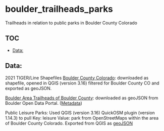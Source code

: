 # boulder_trailheads_parks
Trailheads in relation to public parks in Boulder County Colorado

## TOC
- [Data:](#Data:)

## Data:
 2021 TIGER/Line Shapefiles
 [Boulder County Colorado](https://www.census.gov/cgi-bin/geo/shapefiles/index.php?year=2021&layergroup=County+Subdivisions): downloaded as shapefile, opened in QGIS (version 3.16) filtered for Boulder County CO and exported as geoJSON.  

[Boulder Area Trailheads of Boulder County](https://opendata-bouldercounty.hub.arcgis.com/datasets/bouldercounty::boulder-area-trailheads/about):
downloaded as geoJSON from Boulder Open Data Portal. ([Metadata](https://www.arcgis.com/sharing/rest/content/items/3a950053bbef46c6a3c2abe3aceee3de/info/metadata/metadata.xml?format=default&output=html))  

Public Leisure Parks: Used QGIS (version 3.16) QuickOSM plugin (version 1.14.3) to pull Key: leisure Value: park from OpenStreetMaps within the area of Boulder County Colorado. Exported from QGIS as [geoJSON](data/boulder_co_trailheads_wgs84.geojson)



